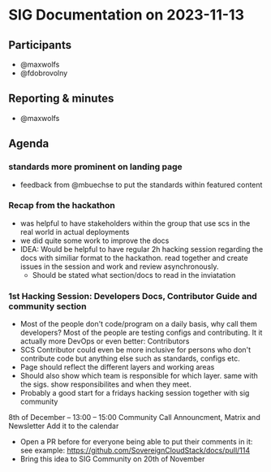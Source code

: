 # SIG Documentation on 2023-11-13

## Participants

- @maxwolfs
- @fdobrovolny

## Reporting & minutes

- @maxwolfs

## Agenda

### standards more prominent on landing page

- feedback from @mbuechse to put the standards within featured content

### Recap from the hackathon

- was helpful to have stakeholders within the group that use scs in the real world in actual deployments
- we did quite some work to improve the docs
- IDEA: Would be helpful to have regular 2h hacking session regarding the docs with similiar format to the hackathon. read together and create issues in the session and work and review asynchronously.
  - Should be stated what section/docs to read in the inviatation

### 1st Hacking Session: Developers Docs, Contributor Guide and community section

- Most of the people don't code/program on a daily basis, why call them developers? Most of the people are testing configs and contributing. It it actually more DevOps or even better: Contributors
- SCS Contributor could even be more inclusive for persons who don't contribute code but anything else such as standards, configs etc.
- Page should reflect the different layers and working areas
- Should also show which team is responsible for which layer. same with the sigs. show responsibilites and when they meet.
- Probably a good start for a fridays hacking session together with sig community

8th of December – 13:00 – 15:00
Community Call Announcment, Matrix and Newsletter
Add it to the calendar

- Open a PR before for everyone being able to put their comments in it: see example: <https://github.com/SovereignCloudStack/docs/pull/114>
- Bring this idea to SIG Community on 20th of November
